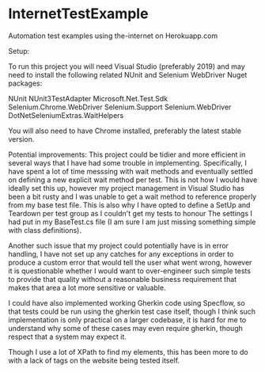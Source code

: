 # InternetTestExample
Automation test examples using the-internet on Herokuapp.com

Setup:

To run this project you will need Visual Studio (preferably 2019) and may need to install the following related NUnit and Selenium WebDriver Nuget packages:

NUnit
NUnit3TestAdapter
Microsoft.Net.Test.Sdk
Selenium.Chrome.WebDriver
Selenium.Support
Selenium.WebDriver
DotNetSeleniumExtras.WaitHelpers

You will also need to have Chrome installed, preferably the latest stable version.

Potential improvements:
This project could be tidier and more efficient in several ways that I have had some trouble in implementing.
Specifically, I have spent a lot of time messsing with wait methods and eventually settled on defining a new 
explicit wait method per test. This is not how I would have ideally set this up, however my project management
in Visual Studio has been a bit rusty and I was unable to get a wait method to reference properly from my base test
file. This is also why I have opted to define a SetUp and Teardown per test group as I couldn't get my tests to honour
The settings I had put in my BaseTest.cs file (I am sure I am just missing something simple with class definitions).

Another such issue that my project could potentially have is in error handling, I have not set up any catches
for any exceptions in order to produce a custom error that would tell the user what went wrong, however it is
questionable whether I would want to over-engineer such simple tests to provide that quality without a reasonable
business requirement that makes that area a lot more sensitive or valuable. 

I could have also implemented working Gherkin code using Specflow, so that tests could be run using the gherkin test 
case itself, though I think such implementation is only practical on a larger codebase, it is hard for me to understand
why some of these cases may even require gherkin, though respect that a system may expect it. 

Though I use a lot of XPath to find my elements, this has been more to do with a lack of tags on the
website being tested itself. 

